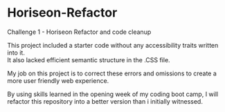 # Horiseon-Refactor

Challenge 1 - Horiseon Refactor and code cleanup

This project included a starter code without any accessibility traits written into it.  
It also lacked efficient semantic structure in the .CSS file.  

My job on this project is to correct these errors and omissions to create a more user friendly web experience.

By using skills learned in the opening week of my coding boot camp, I will refactor this repository into a better version than i initially witnessed.